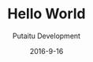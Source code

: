 ---
title: 'Hello World'
description: 'Creating your first page'
sections:
    -
        template: banner
        text: "# Hello world  \n\nCreating your first page"
        image: 50d05eee9088c589bfd5a5a3a3043c0ebcc4972b
        theme: dark
    -
        template: richTextSection
        text: "## Setting up a connection  \n\nIn order to publish [Content](/docs/content/) and use [Templates](/docs/templates/) and [Media](/docs/media/), we need to set up a [Connection](/docs/connections).\n\n### Create it\n\n1. Click on the \"Connections\" tab\n2. Right click in the pane and select \"Create new\"\n3. Name your connection something fancy, how about \"Awesome Connection\"?\n\n### Configure it  \n\nThere are a couple of options for connection types, but let's start with a [GitHub Pages](https://pages.github.com/) connection. If you're unfamiliar with GitHub Pages, it's an online service based on [Jekyll](http://jekyllrb.com/) that generates static sites rather than serving them actively. It's a huge money saver on hosting, because it's, well, free. Moving on:\n\n1. Download the [HashBrown GitHub Pages Boilerplate](https://github.com/Putaitu/hashbrown-boilerplate-github-pages/archive/latest.zip) and extract it somewhere.\n2. Back in the connection settings, check \"is local\"\n3. Type in the local path to the project (remember to end it with a \"/\")\n"
    -
        template: richTextSection
        text: "## Setting up a schema  \n\nFirst, we are going to configure how our page behaves. This is done through a [Schema](/docs/schemas/).  \n\n### Create it  \n\n1. Go to the \"Schemas\" tab\n2. Expand the \"Content base\" schema\n3. Right click the \"Page\" schema and click \"Create new\"\n\n### Configure main properties\n1. Pick a fancy name for your schema, like \"Awesome Page\"\n2. Pick a fancy icon to go with it\n3. Set the default tab to \"Content\", which is where our custom properties will be. You can create more tabs later.\n\n### Configure field properties  \n\n1. Type this into the \"field properties\" section:\n\n~~~\n{\n    \"text\": {\n        \"label\": \"Text\",\n        \"schemaId\": \"string\",\n        \"tabId\": \"content\"\n    }\n}\n~~~"
    -
        template: richTextSection
        text: "## Creating the content  \n\nNow that we have set up the schema, we can create some [Content](/docs/content/) based on it.\n\n1. Go to the \"Content\" tab\n2. Right click in the pane and select \"Create new\"\n3. Pick your schema and click \"Create\"\n4. Right click the newly created content in the list and click \"Settings\"\n5. Switch on the connection you created under \"Publising\"\n6. Type in \"Hello World\" in the \"Title\" field\n7. Type in \"Wear all the hats!\" (or your own catchphrase) in the \"Text\" field\n8. Make sure the \"URL\" field reads \"/hello-world/\"\n9. Click \"Save & publish\" \n10. Visit [http://localhost:4000/hello-world/](http://localhost:4000/hello-world/) in your browser"
meta:
    id: ee68628a08fe5010a35d861b7f9bd1c23de82adc
    parentId: bf70856caed6633b734d5b0e7b61a651305571f1
    language: en
date: '2016-9-16'
author: 'Putaitu Development'
permalink: /guides/hello-world/
layout: sectionPage
---